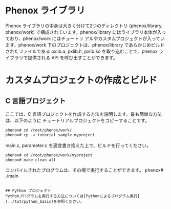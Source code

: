# Phenox ライブラリ
Phenox ライブラリの中身は大きく分けて2つのディレクトリ (phenox/library, phenox/work) で構成されています。phenox/library にはライブラリ本体が入っており、phenox/work にはチュートリ アルやカスタムプロジェクトが入っています。phenox/work 下のプロジェクトは、phenox/library であらかじめビルドされたファイルである pxlib.a, pxlib.h, pxlib.so を取り込むことで、phenox ライブラリで提供される API を呼び出すことができます。

# カスタムプロジェクトの作成とビルド
## C 言語プロジェクト
ここでは、C 言語プロジェクトを作成する方法を説明します。最も簡単な方法は、以下のように チュートリアルプロジェクトをコピーすることです。
```bash
phenox# cd /root/phenox/work/
phenox# cp -a tutorial_sample myproject
```
main.c, parameter.c を適宜書き換えた上で、ビルドを行ってください。
```bash
phenox# cd /root/phenox/work/myproject
phenox# make clean all
```
コンパイルされたプログラムは、その場で実行することができます。
phenox# ./main
```

## Python プロジェクト
Pythonプログラムを実行する方法については[Pythonによるプログラム実行](../tut/python_basic)を参照ください。


